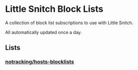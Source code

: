 # Little Snitch Block Lists

A collection of block list subscriptions to use with Little Snitch.

All automatically updated once a day.

## Lists

### [notracking/hosts-blocklists](https://github.com/notracking/hosts-blocklists)
